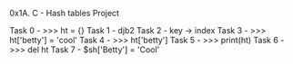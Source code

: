 0x1A. C - Hash tables Project

Task 0 - >>> ht = {}
Task 1 - djb2
Task 2 - key -> index
Task 3 - >>> ht['betty'] = 'cool'
Task 4 - >>> ht['betty']
Task 5 - >>> print(ht)
Task 6 - >>> del ht
Task 7 - $sh['Betty'] = 'Cool'
